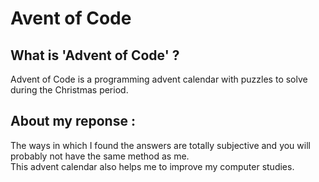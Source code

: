 # Avent of Code

## What is 'Advent of Code' ?

Advent of Code is a programming advent calendar with puzzles to solve during the Christmas period.

## About my reponse :

The ways in which I found the answers are totally subjective and you will probably not have the same method as me. <br>
This advent calendar also helps me to improve my computer studies.
